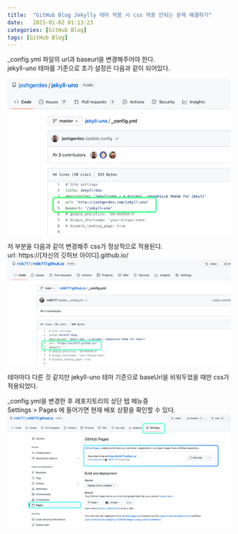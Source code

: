 ```yaml
---
title:  "GitHub Blog Jekylly 테마 적용 시 css 적용 안되는 문제 해결하기"
date:   2023-01-02 01:13:23
categories: [GitHub Blog]
tags: [GitHub Blog]
---
```

_config.yml 파일의 url과 baseurl을 변경해주어야 한다.  
jekyll-uno 테마를 기준으로 초기 설정은 다음과 같이 되어있다.  

![img.png](/assets/img/2023-01-02-Jekylly-theme-css-problem/img.png)

저 부분을 다음과 같이 변경해주 css가 정상적으로 적용된다.  
url: https://[자신의 깃허브 아이디].github.io/
![img_1.png](/assets/img/2023-01-02-Jekylly-theme-css-problem/img_1.png)

테마마다 다른 것 같지만 jekyll-uno 테마 기준으로 baseUrl을 비워두었을 때만 css가 적용되었다.  

_config.yml을 변경한 후 레포지토리의 상단 탭 메뉴중   
Settings > Pages 에 들어가면 현재 배포 상황을 확인할 수 있다.
![img_2.png](/assets/img/2023-01-02-Jekylly-theme-css-problem/img_2.png)
